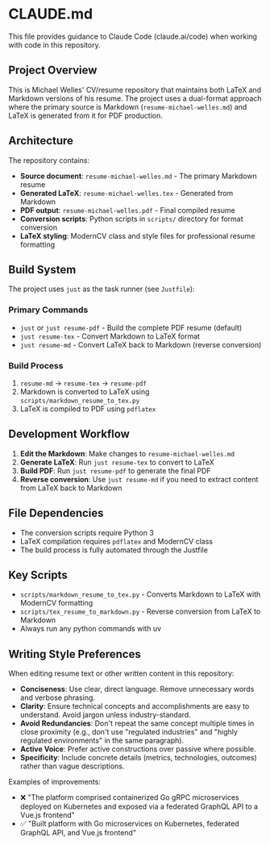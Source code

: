 # CLAUDE.md

This file provides guidance to Claude Code (claude.ai/code) when working with code in this repository.

## Project Overview

This is Michael Welles' CV/resume repository that maintains both LaTeX and Markdown versions of his resume. The project uses a dual-format approach where the primary source is Markdown (`resume-michael-welles.md`) and LaTeX is generated from it for PDF production.

## Architecture

The repository contains:
- **Source document**: `resume-michael-welles.md` - The primary Markdown resume
- **Generated LaTeX**: `resume-michael-welles.tex` - Generated from Markdown
- **PDF output**: `resume-michael-welles.pdf` - Final compiled resume
- **Conversion scripts**: Python scripts in `scripts/` directory for format conversion
- **LaTeX styling**: ModernCV class and style files for professional resume formatting

## Build System

The project uses `just` as the task runner (see `Justfile`):

### Primary Commands
- `just` or `just resume-pdf` - Build the complete PDF resume (default)
- `just resume-tex` - Convert Markdown to LaTeX format
- `just resume-md` - Convert LaTeX back to Markdown (reverse conversion)

### Build Process
1. `resume-md` → `resume-tex` → `resume-pdf`
2. Markdown is converted to LaTeX using `scripts/markdown_resume_to_tex.py`
3. LaTeX is compiled to PDF using `pdflatex`

## Development Workflow

1. **Edit the Markdown**: Make changes to `resume-michael-welles.md`
2. **Generate LaTeX**: Run `just resume-tex` to convert to LaTeX
3. **Build PDF**: Run `just resume-pdf` to generate the final PDF
4. **Reverse conversion**: Use `just resume-md` if you need to extract content from LaTeX back to Markdown

## File Dependencies

- The conversion scripts require Python 3
- LaTeX compilation requires `pdflatex` and ModernCV class
- The build process is fully automated through the Justfile

## Key Scripts

- `scripts/markdown_resume_to_tex.py` - Converts Markdown to LaTeX with ModernCV formatting
- `scripts/tex_resume_to_markdown.py` - Reverse conversion from LaTeX to Markdown
- Always run any python commands with uv

## Writing Style Preferences

When editing resume text or other written content in this repository:

- **Conciseness**: Use clear, direct language. Remove unnecessary words and verbose phrasing.
- **Clarity**: Ensure technical concepts and accomplishments are easy to understand. Avoid jargon unless industry-standard.
- **Avoid Redundancies**: Don't repeat the same concept multiple times in close proximity (e.g., don't use "regulated industries" and "highly regulated environments" in the same paragraph).
- **Active Voice**: Prefer active constructions over passive where possible.
- **Specificity**: Include concrete details (metrics, technologies, outcomes) rather than vague descriptions.

Examples of improvements:
- ❌ "The platform comprised containerized Go gRPC microservices deployed on Kubernetes and exposed via a federated GraphQL API to a Vue.js frontend"
- ✅ "Built platform with Go microservices on Kubernetes, federated GraphQL API, and Vue.js frontend"